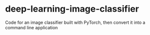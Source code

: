 # deep-learning-image-classifier

Code for an image classifier built with PyTorch, then convert it into a command line application
